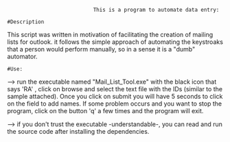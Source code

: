                                 This is a program to automate data entry:

    #Description
This script was written in motivation of facilitating the creation of mailing lists for outlook. it follows the simple approach of automating the keystroaks that a person would perform manually, so in a sense it is a "dumb" automator.

    #Use:
--> run the executable named "Mail_List_Tool.exe" with the black icon that says 'RA' , click on browse and select the text file with the IDs (similar to the sample attached). Once you click on submit you will have 5 seconds to click on the field to add names. If some problem occurs and you want to stop the program, click on the button 'q' a few times and the program will exit.

--> if you don't trust the executable -understandable-, you can read and run the source code after installing the dependencies.

